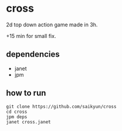 # cross

2d top down action game made in 3h.

+15 min for small fix.

## dependencies

* janet
* jpm

## how to run

```
git clone https://github.com/saikyun/cross
cd cross
jpm deps
janet cross.janet
```
